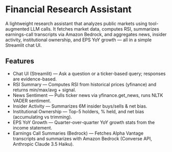 # Financial Research Assistant

A lightweight research assistant that analyzes public markets using tool-augmented LLM calls. It fetches market data, computes RSI, summarizes earnings-call transcripts via Amazon Bedrock, and aggregates news, insider activity, institutional ownership, and EPS YoY growth — all in a simple Streamlit chat UI.


## Features
- Chat UI (Streamlit) — Ask a question or a ticker-based query; responses are evidence-based.
- RSI Summary — Computes RSI from historical prices (yfinance) and returns min/max/avg + signal.
- News Sentiment — Pulls ticker news via yfinance.get_news, runs NLTK VADER sentiment.
- Insider Activity — Summarizes 6M insider buys/sells & net bias.
- Institutional Ownership — Top-5 holders, % held, and net bias (accumulating vs trimming).
- EPS YoY Growth — Quarter-over-quarter YoY growth stats from the income statement.
- Earnings Call Summaries (Bedrock) — Fetches Alpha Vantage transcripts and summarizes with Amazon Bedrock (Converse API, Anthropic Claude 3.5 Haiku).
